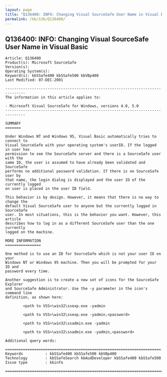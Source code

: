 ```yaml
---
layout: page
title: "Q136400: INFO: Changing Visual SourceSafe User Name in Visual Basic"
permalink: /kb/136/Q136400/
---
```


## Q136400: INFO: Changing Visual SourceSafe User Name in Visual Basic

	Article: Q136400
	Product(s): Microsoft SourceSafe
	Version(s): 
	Operating System(s): 
	Keyword(s): kbSSafe400 kbSSafe500 kbVBp400
	Last Modified: 07-DEC-2001
	
	-------------------------------------------------------------------------------
	The information in this article applies to:
	
	- Microsoft Visual SourceSafe for Windows, versions 4.0, 5.0 
	-------------------------------------------------------------------------------
	
	SUMMARY
	=======
	
	Under Windows NT and Windows 95, Visual Basic automatically tries to connect to
	Visual SourceSafe with your operating system's userID. If the logged in user has
	permission to see the SourceSafe server and there is a SourceSafe user with the
	same ID, the user is assumed to have already been validated and SourceSafe
	performs no additional password validation. If there is no SourceSafe user by
	that name, the login dialog is displayed and the user ID of the currently logged
	on user is placed in the user ID field.
	
	This behavior is by design. However, it means that there is no way to change the
	default Visual SourceSafe user to anyone but the currently logged in SourceSafe
	user. In most situations, this is the behavior you want. However, this article
	describes how to log in as a different SourceSafe user than the one currently
	logged on the machine.
	
	MORE INFORMATION
	================
	
	One method is to use an ID for SourceSafe which is not your user ID on your
	Windows NT or Windows 95 machine. Then you will be prompted for your ID and
	password every time.
	
	Another suggestion is to create a new set of icons for the SourceSafe Explorer
	and SourceSafe Administrator. Use the -y parameter in the icon's command line
	definition, as shown here:
	
	        <path to VSS>\win32\ssexp.exe -yadmin
	
	        <path to VSS>\win32\ssexp.exe -yadmin,<password>
	
	        <path to VSS>\win32\ssadmin.exe -yadmin
	
	        <path to VSS>\win32\ssadmin.exe -yadmin,<password>
	
	Additional query words:
	
	======================================================================
	Keywords          : kbSSafe400 kbSSafe500 kbVBp400 
	Technology        : kbSSafeSearch kbAudDeveloper kbSSafe400 kbSSafe500
	Issue type        : kbinfo
	
	=============================================================================
	
